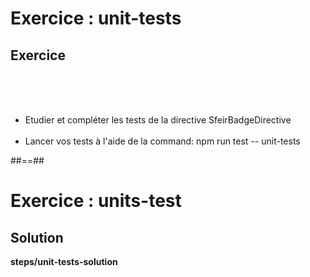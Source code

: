 <!-- .slide: class="exercice" -->
# Exercice : unit-tests
## Exercice
<br><br><br>

- Etudier et compléter les tests de la directive SfeirBadgeDirective<br><br>
- Lancer vos tests à l'aide de la command: npm run test -- unit-tests

##==##

<!-- .slide: class="full-center exercice" -->
# Exercice : units-test
## Solution
__steps/unit-tests-solution__

